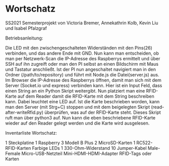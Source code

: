 # Wortschatz
SS2021 Semesterprojekt von Victoria Bremer, Annekathrin Kolb, Kevin Liu und Isabel Pfalzgraf


Betriebsanleitung:

Die LED mit den zwischengeschalteten Widerständen mit den Pins(26) verbinden, und das andere Ende mit GND. 
Nun kann man entscheiden, ob man per Netzwerk-Scan die IP-Adresse des Raspberrys ermittelt und über SSH auf ihn zugreift oder man den PI selbst an einen Bildschirm mit Maus und Tastatur anschließt. Ist der PI nun angeschaltet navigiert man in den Ordner (/path/to/repository) und führt mit Node.js die Datei(server.js) aus.
Im Browser die IP-Adresse des Raspberrys öffnen, damit man sich mit dem Server (Socket.io und express) verbinden kann. 
Hier ist ein Input Feld, dass einen String an ein Python Skript weitergibt. Nun platziert man eine RFID-Karte auf dem Reader damit die RFID-Karte mit dem String beschreiben kann. Dabei leuchtet eine LED auf. 
Ist die Karte beschrieben worden, kann man den Server (mit Strg+C) stoppen und mit dem beigelegten Skript (read-after-writeRfid.py) überprüfen, was auf der RFID-Karte steht. 
Dieses Skript ruft man über python3 auf. Nun kann die eben beschriebene RFID-Karte wieder auf den Reader gelegt werden und die Karte wird ausgelesen. 

Inventarliste Wortschatz:

1 Steckplatine
1 Raspberry 3 Modell B Plus
2 MicroSD-Karten
1 RC522-RFID-Karten
Farbige LEDs
1 330-Ohm-Widerstand
10 Jumper-Kabel Male-Female
Micro-USB-Netzteil
Mini-HDMI-HDMI-Adapter
RFID-Tags oder Karten

